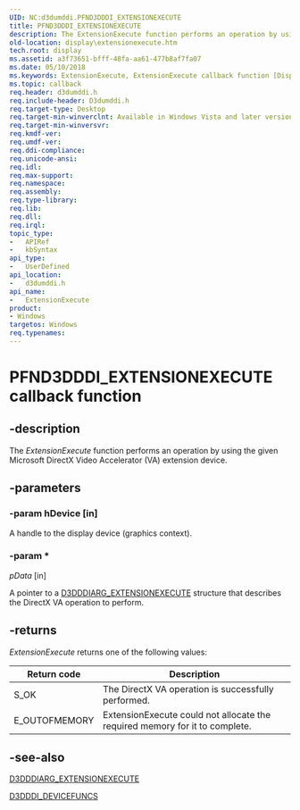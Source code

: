 ```yaml
---
UID: NC:d3dumddi.PFND3DDDI_EXTENSIONEXECUTE
title: PFND3DDDI_EXTENSIONEXECUTE
description: The ExtensionExecute function performs an operation by using the given Microsoft DirectX Video Accelerator (VA) extension device.
old-location: display\extensionexecute.htm
tech.root: display
ms.assetid: a3f73651-bfff-48fa-aa61-477b8af7fa07
ms.date: 05/10/2018
ms.keywords: ExtensionExecute, ExtensionExecute callback function [Display Devices], PFND3DDDI_EXTENSIONEXECUTE, PFND3DDDI_EXTENSIONEXECUTE callback, UserModeDisplayDriver_Functions_2972e743-bdb5-41ab-92ff-986b8335883b.xml, d3dumddi/ExtensionExecute, display.extensionexecute
ms.topic: callback
req.header: d3dumddi.h
req.include-header: D3dumddi.h
req.target-type: Desktop
req.target-min-winverclnt: Available in Windows Vista and later versions of the Windows operating systems.
req.target-min-winversvr: 
req.kmdf-ver: 
req.umdf-ver: 
req.ddi-compliance: 
req.unicode-ansi: 
req.idl: 
req.max-support: 
req.namespace: 
req.assembly: 
req.type-library: 
req.lib: 
req.dll: 
req.irql: 
topic_type:
-	APIRef
-	kbSyntax
api_type:
-	UserDefined
api_location:
-	d3dumddi.h
api_name:
-	ExtensionExecute
product:
- Windows
targetos: Windows
req.typenames: 
---
```


# PFND3DDDI_EXTENSIONEXECUTE callback function


## -description


The <i>ExtensionExecute</i> function performs an operation by using the given Microsoft DirectX Video Accelerator (VA) extension device.


## -parameters




### -param hDevice [in]

A handle to the display device (graphics context).


### -param *








*pData* [in]

A pointer to a <a href="https://msdn.microsoft.com/library/windows/hardware/ff543112">D3DDDIARG_EXTENSIONEXECUTE</a> structure that describes the DirectX VA operation to perform.


## -returns



<i>ExtensionExecute</i> returns one of the following values:

|Return code|Description|
|--- |--- |
|S_OK|The DirectX VA operation is successfully performed.|
|E_OUTOFMEMORY|ExtensionExecute could not allocate the required memory for it to complete.|

## -see-also




<a href="https://msdn.microsoft.com/library/windows/hardware/ff543112">D3DDDIARG_EXTENSIONEXECUTE</a>



<a href="https://msdn.microsoft.com/library/windows/hardware/ff544519">D3DDDI_DEVICEFUNCS</a>
 

 


